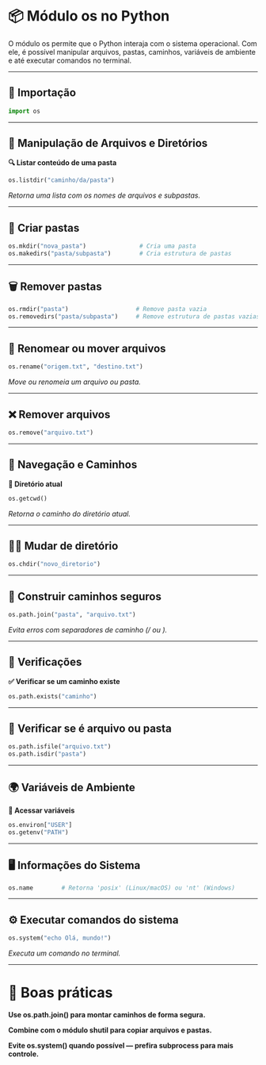 # 📦 Módulo os no Python

O módulo os permite que o Python interaja com o sistema operacional. Com ele, é possível manipular arquivos, pastas, caminhos, variáveis de ambiente e até executar comandos no terminal.

---

## 🔹 Importação

```python
import os
```

---

## 📁 Manipulação de Arquivos e Diretórios

**🔍 Listar conteúdo de uma pasta**
```python
os.listdir("caminho/da/pasta")
```
*Retorna uma lista com os nomes de arquivos e subpastas.*

---

## 📂 Criar pastas

```python
os.mkdir("nova_pasta")               # Cria uma pasta
os.makedirs("pasta/subpasta")        # Cria estrutura de pastas
```

---

## 🗑️ Remover pastas

```python
os.rmdir("pasta")                   # Remove pasta vazia
os.removedirs("pasta/subpasta")     # Remove estrutura de pastas vazias
```

---

## 🔄 Renomear ou mover arquivos

```python
os.rename("origem.txt", "destino.txt")
```

*Move ou renomeia um arquivo ou pasta.*

---

## ❌ Remover arquivos

```python
os.remove("arquivo.txt")
```

---

## 📌 Navegação e Caminhos

**📍 Diretório atual**

```python
os.getcwd()
```

*Retorna o caminho do diretório atual.*

---

## 🚶‍♀️ Mudar de diretório

```python
os.chdir("novo_diretorio")
```

---

## 🔗 Construir caminhos seguros

```python
os.path.join("pasta", "arquivo.txt")
```

*Evita erros com separadores de caminho (/ ou \).*

---

## 🧪 Verificações

**✅ Verificar se um caminho existe**

```python
os.path.exists("caminho")
```

---

## 📄 Verificar se é arquivo ou pasta

```python
os.path.isfile("arquivo.txt")
os.path.isdir("pasta")
```

---

## 🌍 Variáveis de Ambiente

**🔎 Acessar variáveis**

```python
os.environ["USER"]
os.getenv("PATH")
```

---

## 🖥️ Informações do Sistema

```python
os.name        # Retorna 'posix' (Linux/macOS) ou 'nt' (Windows)
```

---

## ⚙️ Executar comandos do sistema

```python
os.system("echo Olá, mundo!")
```

*Executa um comando no terminal.*

---

# 🧹 Boas práticas

**Use os.path.join() para montar caminhos de forma segura.**

**Combine com o módulo shutil para copiar arquivos e pastas.**

**Evite os.system() quando possível — prefira subprocess para mais controle.**